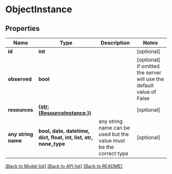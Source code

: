 # ObjectInstance


## Properties
Name | Type | Description | Notes
------------ | ------------- | ------------- | -------------
**id** | **int** |  | [optional] 
**observed** | **bool** |  | [optional]  if omitted the server will use the default value of False
**resources** | [**{str: (ResourceInstance,)}**](ResourceInstance.md) |  | [optional] 
**any string name** | **bool, date, datetime, dict, float, int, list, str, none_type** | any string name can be used but the value must be the correct type | [optional]

[[Back to Model list]](../README.md#documentation-for-models) [[Back to API list]](../README.md#documentation-for-api-endpoints) [[Back to README]](../README.md)



